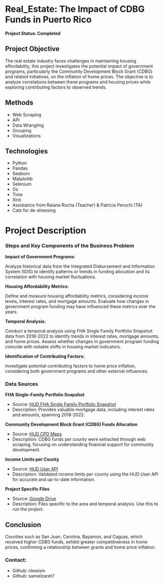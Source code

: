 # Real_Estate: The Impact of CDBG Funds in Puerto Rico
**Project Status: Completed**

## Project Objective
The real estate industry faces challenges in maintaining housing affordability, this project investigates the potential impact of government programs, particularly the Community Development Block Grant (CDBG) and related initiatives, on the inflation of home prices. The objective is to analyze correlations between these programs and housing prices while exploring contributing factors to observed trends.

## Methods
- Web Scraping
- API
- Data Wrangling
- Grouping
- Visualizations

## Technologies
- Python
- Pandas
- Seaborn
- Matplotlib
- Selenium
- Os
- Time
- Xlrd
- Assistance from Raiana Rocha (Teacher) & Patricia Peruchi (TA)
- Cats for de-stressing

# Project Description
### Steps and Key Components of the Business Problem

**Impact of Government Programs:**

Analyze historical data from the Integrated Disbursement and Information System (IDIS) to identify patterns or trends in funding allocation and its correlation with housing market fluctuations.

**Housing Affordability Metrics:**

Define and measure housing affordability metrics, considering income levels, interest rates, and mortgage amounts.
Evaluate how changes in government program funding may have influenced these metrics over the years.

**Temporal Analysis:**

Conduct a temporal analysis using FHA Single Family Portfolio Snapshot data from 2018-2022 to identify trends in interest rates, mortgage amounts, and home prices.
Assess whether changes in government program funding coincide with notable shifts in housing market indicators.

**Identification of Contributing Factors:**

Investigate potential contributing factors to home price inflation, considering both government programs and other external influences.

### Data Sources

**FHA Single-Family Portfolio Snapshot**

- Source: [HUD FHA Single Family Portfolio Snapshot](https://www.hud.gov/program_offices/housing/rmra/oe/rpts/sfsnap/sfsnap)
- Description: Provides valuable mortgage data, including interest rates and amounts, spanning 2018-2022.

**Community Development Block Grant (CDBG) Funds Allocation**

- Source: [HUD CPD Maps](https://egis.hud.gov/cpdmaps/)
- Description: CDBG funds per county were extracted through web scraping, focusing on understanding financial support for community development.

**Income Limits per County**

- Source: [HUD User API](https://www.huduser.gov/portal/dataset/fmr-api.html)
- Description: Validated income limits per county using the HUD User API for accurate and up-to-date information.

**Project Specific Files**
- Source: [Google Drive](https://drive.google.com/drive/folders/1nTC0RtjIsC_MhalHo5xFcBNL_M_qIE9T?usp=sharing)
- Description: Files specific to the area and temporal analysis. Use this to run the project. 

## Conclusion
Counties such as San Juan, Carolina, Bayamon, and Caguas, which received higher CDBG funds, exhibit greater competitiveness in home prices, confirming a relationship between grants and home price inflation.

### Contact: 
- Github: nlewism
- Github: samielzaret7
